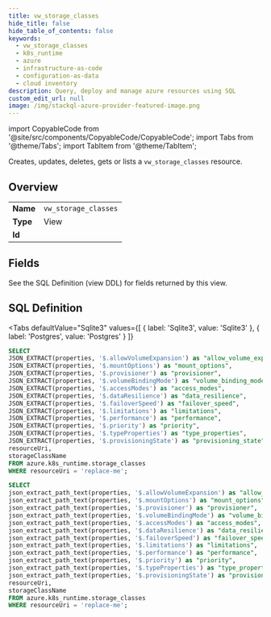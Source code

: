 ```yaml
--- 
title: vw_storage_classes
hide_title: false
hide_table_of_contents: false
keywords:
  - vw_storage_classes
  - k8s_runtime
  - azure
  - infrastructure-as-code
  - configuration-as-data
  - cloud inventory
description: Query, deploy and manage azure resources using SQL
custom_edit_url: null
image: /img/stackql-azure-provider-featured-image.png
---
```


import CopyableCode from '@site/src/components/CopyableCode/CopyableCode';
import Tabs from '@theme/Tabs';
import TabItem from '@theme/TabItem';

Creates, updates, deletes, gets or lists a <code>vw_storage_classes</code> resource.

## Overview
<table><tbody>
<tr><td><b>Name</b></td><td><code>vw_storage_classes</code></td></tr>
<tr><td><b>Type</b></td><td>View</td></tr>
<tr><td><b>Id</b></td><td><CopyableCode code="azure.k8s_runtime.vw_storage_classes" /></td></tr>
</tbody></table>

## Fields

See the SQL Definition (view DDL) for fields returned by this view.

## SQL Definition

<Tabs
defaultValue="Sqlite3"
values={[
{ label: 'Sqlite3', value: 'Sqlite3' },
{ label: 'Postgres', value: 'Postgres' }
]}
>
<TabItem value="Sqlite3">

```sql
SELECT
JSON_EXTRACT(properties, '$.allowVolumeExpansion') as "allow_volume_expansion",
JSON_EXTRACT(properties, '$.mountOptions') as "mount_options",
JSON_EXTRACT(properties, '$.provisioner') as "provisioner",
JSON_EXTRACT(properties, '$.volumeBindingMode') as "volume_binding_mode",
JSON_EXTRACT(properties, '$.accessModes') as "access_modes",
JSON_EXTRACT(properties, '$.dataResilience') as "data_resilience",
JSON_EXTRACT(properties, '$.failoverSpeed') as "failover_speed",
JSON_EXTRACT(properties, '$.limitations') as "limitations",
JSON_EXTRACT(properties, '$.performance') as "performance",
JSON_EXTRACT(properties, '$.priority') as "priority",
JSON_EXTRACT(properties, '$.typeProperties') as "type_properties",
JSON_EXTRACT(properties, '$.provisioningState') as "provisioning_state",
resourceUri,
storageClassName
FROM azure.k8s_runtime.storage_classes
WHERE resourceUri = 'replace-me';
```

</TabItem>
<TabItem value="Postgres">

```sql
SELECT
json_extract_path_text(properties, '$.allowVolumeExpansion') as "allow_volume_expansion",
json_extract_path_text(properties, '$.mountOptions') as "mount_options",
json_extract_path_text(properties, '$.provisioner') as "provisioner",
json_extract_path_text(properties, '$.volumeBindingMode') as "volume_binding_mode",
json_extract_path_text(properties, '$.accessModes') as "access_modes",
json_extract_path_text(properties, '$.dataResilience') as "data_resilience",
json_extract_path_text(properties, '$.failoverSpeed') as "failover_speed",
json_extract_path_text(properties, '$.limitations') as "limitations",
json_extract_path_text(properties, '$.performance') as "performance",
json_extract_path_text(properties, '$.priority') as "priority",
json_extract_path_text(properties, '$.typeProperties') as "type_properties",
json_extract_path_text(properties, '$.provisioningState') as "provisioning_state",
resourceUri,
storageClassName
FROM azure.k8s_runtime.storage_classes
WHERE resourceUri = 'replace-me';
```

</TabItem>
</Tabs>
